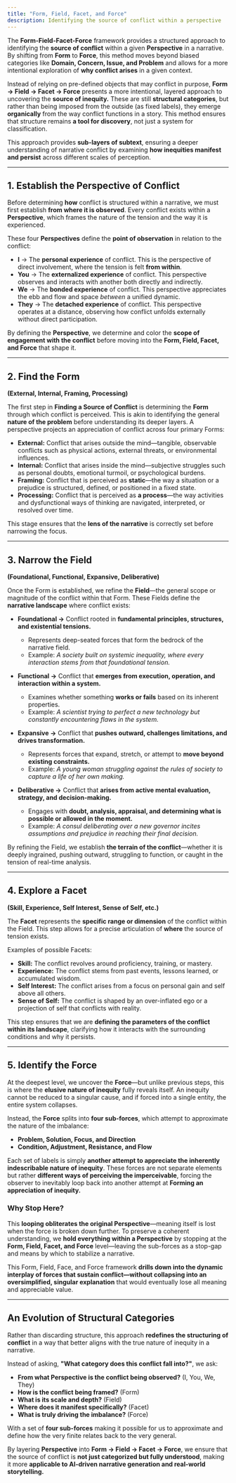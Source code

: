 ```yaml
---
title: "Form, Field, Facet, and Force"
description: Identifying the source of conflict within a perspective
---
```


The **Form-Field-Facet-Force** framework provides a structured approach to identifying the **source of conflict** within a given **Perspective** in a narrative. By shifting from **Form** to **Force**, this method moves beyond biased categories like **Domain, Concern, Issue, and Problem** and allows for a more intentional exploration of **why conflict arises** in a given context.

Instead of relying on pre-defined objects that may conflict in purpose, **Form → Field → Facet → Force** presents a more intentional, layered approach to uncovering the **source of inequity.** These are still **structural categories**, but rather than being imposed from the outside (as fixed labels), they emerge **organically** from the way conflict functions in a story. This method ensures that structure remains **a tool for discovery**, not just a system for classification.

This approach provides **sub-layers of subtext**, ensuring a deeper understanding of narrative conflict by examining **how inequities manifest and persist** across different scales of perception.

---

## **1. Establish the Perspective of Conflict**  
Before determining **how** conflict is structured within a narrative, we must first establish **from where it is observed**. Every conflict exists within a **Perspective**, which frames the nature of the tension and the way it is experienced.  

These four **Perspectives** define the **point of observation** in relation to the conflict:  

- **I** → The **personal experience** of conflict. This is the perspective of direct involvement, where the tension is felt **from within**.  
- **You** → The **externalized experience** of conflict. This perspective observes and interacts with another both directly and indirectly.
- **We** → The **bonded experience** of conflict. This perspective appreciates the ebb and flow and space _between_ a unified dynamic.
- **They** → The **detached experience** of conflict. This perspective operates at a distance, observing how conflict unfolds externally without direct participation.  

By defining the **Perspective**, we determine and color the **scope of engagement with the conflict** before moving into the **Form, Field, Facet, and Force** that shape it.  

---

## **2. Find the Form**  
**(External, Internal, Framing, Processing)**  

The first step in **Finding a Source of Conflict** is determining the **Form** through which conflict is perceived. This is akin to identifying the general **nature of the problem** before understanding its deeper layers. A perspective projects an appreciation of conflict across four primary Forms:

- **External:** Conflict that arises outside the mind—tangible, observable conflicts such as physical actions, external threats, or environmental influences.  
- **Internal:** Conflict that arises inside the mind—subjective struggles such as personal doubts, emotional turmoil, or psychological burdens.  
- **Framing:** Conflict that is perceived as **static**—the way a situation or a prejudice is structured, defined, or positioned in a fixed state.  
- **Processing:** Conflict that is perceived as **a process**—the way activities and dysfunctional ways of thinking are navigated, interpreted, or resolved over time.  

This stage ensures that the **lens of the narrative** is correctly set before narrowing the focus.

---

## **3. Narrow the Field**  
**(Foundational, Functional, Expansive, Deliberative)**  

Once the Form is established, we refine the **Field**—the general scope or magnitude of the conflict within that Form. These Fields define the **narrative landscape** where conflict exists:

- **Foundational →** Conflict rooted in **fundamental principles, structures, and existential tensions.**  
  - Represents deep-seated forces that form the bedrock of the narrative field.  
  - Example: _A society built on systemic inequality, where every interaction stems from that foundational tension._  

- **Functional →** Conflict that **emerges from execution, operation, and interaction within a system.**  
  - Examines whether something **works or fails** based on its inherent properties.  
  - Example: _A scientist trying to perfect a new technology but constantly encountering flaws in the system._ 

- **Expansive →** Conflict that **pushes outward, challenges limitations, and drives transformation.**  
  - Represents forces that expand, stretch, or attempt to **move beyond existing constraints.**  
  - Example: _A young woman struggling against the rules of society to capture a life of her own making._  

- **Deliberative →** Conflict that **arises from active mental evaluation, strategy, and decision-making.**  
  - Engages with **doubt, analysis, appraisal, and determining what is possible or allowed in the moment.**  
  - Example: _A consul deliberating over a new governor incites assumptions and prejudice in reaching their final decision._

By refining the Field, we establish **the terrain of the conflict**—whether it is deeply ingrained, pushing outward, struggling to function, or caught in the tension of real-time analysis.

---

## **4. Explore a Facet**  
**(Skill, Experience, Self Interest, Sense of Self, etc.)**  

The **Facet** represents the **specific range or dimension** of the conflict within the Field. This step allows for a precise articulation of **where** the source of tension exists.

Examples of possible Facets:
- **Skill:** The conflict revolves around proficiency, training, or mastery.  
- **Experience:** The conflict stems from past events, lessons learned, or accumulated wisdom.  
- **Self Interest:** The conflict arises from a focus on personal gain and self above all others.  
- **Sense of Self:** The conflict is shaped by an over-inflated ego or a projection of self that conflicts with reality.  

This step ensures that we are **defining the parameters of the conflict within its landscape**, clarifying how it interacts with the surrounding conditions and why it persists.

---

## **5. Identify the Force**  
At the deepest level, we uncover the **Force**—but unlike previous steps, this is where the **elusive nature of inequity** fully reveals itself. An inequity cannot be reduced to a singular cause, and if forced into a single entity, the entire system collapses.  

Instead, the **Force** splits into **four sub-forces**, which attempt to approximate the nature of the imbalance:  

- **Problem, Solution, Focus, and Direction**  
- **Condition, Adjustment, Resistance, and Flow**  

Each set of labels is simply **another attempt to appreciate the inherently indescribable nature of inequity**. These forces are not separate elements but rather **different ways of perceiving the imperceivable**, forcing the observer to inevitably loop back into another attempt at **Forming an appreciation of inequity.**  

### **Why Stop Here?**  
This **looping obliterates the original Perspective**—meaning itself is lost when the force is broken down further. To preserve a coherent understanding, we **hold everything within a Perspective** by stopping at the **Form, Field, Facet, and Force** level—leaving the sub-forces as a stop-gap and means by which to stabilize a narrative.

This Form, Field, Face, and Force framework **drills down into the dynamic interplay of forces that sustain conflict—without collapsing into an oversimplified, singular explanation** that would eventually lose all meaning and appreciable value.  

---

## **An Evolution of Structural Categories**
Rather than discarding structure, this approach **redefines the structuring of conflict** in a way that better aligns with the true nature of inequity in a narrative.

Instead of asking, **"What category does this conflict fall into?"**, we ask:
- **From what Perspective is the conflict being observed?** (I, You, We, They)  
- **How is the conflict being framed?** (Form)  
- **What is its scale and depth?** (Field)  
- **Where does it manifest specifically?** (Facet)  
- **What is truly driving the imbalance?** (Force)

With a set of **four sub-forces** making it possible for us to approximate and define how the very finite relates back to the very general.  

By layering **Perspective** into **Form → Field → Facet → Force**, we ensure that the source of conflict is **not just categorized but fully understood**, making it more **applicable to AI-driven narrative generation and real-world storytelling.**